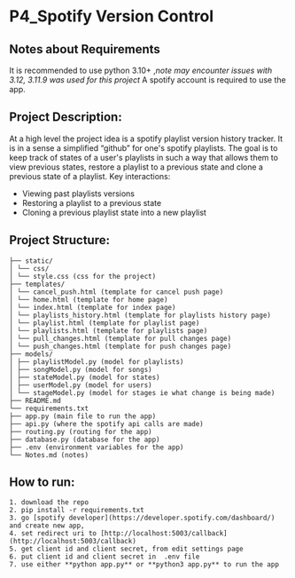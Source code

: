# P4_Spotify Version Control

## Notes about Requirements
It is recommended to use python 3.10+ ,*note may encounter issues with 3.12, 3.11.9 was used for this project*
A spotify account is required to use the app.

## Project Description: 
At a high level the project idea is a spotify playlist version history tracker. It is in a sense a simplified “github” for one's spotify playlists. The goal is to keep track of states of a user's playlists in such a way that allows them to view previous states, restore a playlist to a previous state and clone a previous state of a playlist.
Key interactions: 
- Viewing past playlists versions
- Restoring a playlist to a previous state
- Cloning a previous playlist state into a new playlist

## Project Structure: 
```tree
├── static/
│ └── css/
│ └── style.css (css for the project)
├── templates/
│ └── cancel_push.html (template for cancel push page)
│ └── home.html (template for home page)
│ └── index.html (template for index page)
│ └── playlists_history.html (template for playlists history page)
│ └── playlist.html (template for playlist page)
│ └── playlists.html (template for playlists page)
│ └── pull_changes.html (template for pull changes page)
│ └── push_changes.html (template for push changes page)
├── models/
│ ├── playlistModel.py (model for playlists)
│ ├── songModel.py (model for songs)
│ ├── stateModel.py (model for states)
│ ├── userModel.py (model for users)
│ └── stageModel.py (model for stages ie what change is being made)
├── README.md
└── requirements.txt
├── app.py (main file to run the app)
├── api.py (where the spotify api calls are made)
├── routing.py (routing for the app)
├── database.py (database for the app)
├── .env (environment variables for the app)
└── Notes.md (notes)
```

## How to run: 
    1. download the repo
    2. pip install -r requirements.txt
    3. go [spotify developer](https://developer.spotify.com/dashboard/) and create new app, 
    4. set redirect uri to [http://localhost:5003/callback](http://localhost:5003/callback)  
    5. get client id and client secret, from edit settings page
    6. put client id and client secret in  .env file
    7. use either **python app.py** or **python3 app.py** to run the app

